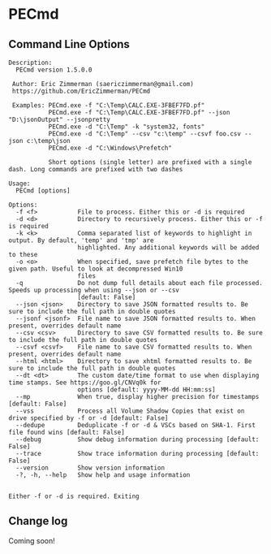 # PECmd

## Command Line Options

    Description:
      PECmd version 1.5.0.0
   
     Author: Eric Zimmerman (saericzimmerman@gmail.com)
     https://github.com/EricZimmerman/PECmd
   
     Examples: PECmd.exe -f "C:\Temp\CALC.EXE-3FBEF7FD.pf"
               PECmd.exe -f "C:\Temp\CALC.EXE-3FBEF7FD.pf" --json "D:\jsonOutput" --jsonpretty
               PECmd.exe -d "C:\Temp" -k "system32, fonts"
               PECmd.exe -d "C:\Temp" --csv "c:\temp" --csvf foo.csv --json c:\temp\json
               PECmd.exe -d "C:\Windows\Prefetch"
   
               Short options (single letter) are prefixed with a single dash. Long commands are prefixed with two dashes
   
    Usage:
      PECmd [options]
    
    Options:
      -f <f>           File to process. Either this or -d is required
      -d <d>           Directory to recursively process. Either this or -f is required
      -k <k>           Comma separated list of keywords to highlight in output. By default, 'temp' and 'tmp' are
                       highlighted. Any additional keywords will be added to these
      -o <o>           When specified, save prefetch file bytes to the given path. Useful to look at decompressed Win10
                       files
      -q               Do not dump full details about each file processed. Speeds up processing when using --json or --csv
                       [default: False]
      --json <json>    Directory to save JSON formatted results to. Be sure to include the full path in double quotes
      --jsonf <jsonf>  File name to save JSON formatted results to. When present, overrides default name
      --csv <csv>      Directory to save CSV formatted results to. Be sure to include the full path in double quotes
      --csvf <csvf>    File name to save CSV formatted results to. When present, overrides default name
      --html <html>    Directory to save xhtml formatted results to. Be sure to include the full path in double quotes
      --dt <dt>        The custom date/time format to use when displaying time stamps. See https://goo.gl/CNVq0k for
                       options [default: yyyy-MM-dd HH:mm:ss]
      --mp             When true, display higher precision for timestamps [default: False]
      --vss            Process all Volume Shadow Copies that exist on drive specified by -f or -d [default: False]
      --dedupe         Deduplicate -f or -d & VSCs based on SHA-1. First file found wins [default: False]
      --debug          Show debug information during processing [default: False]
      --trace          Show trace information during processing [default: False]
      --version        Show version information
      -?, -h, --help   Show help and usage information
    
    
    Either -f or -d is required. Exiting
    
## Change log

Coming soon!
